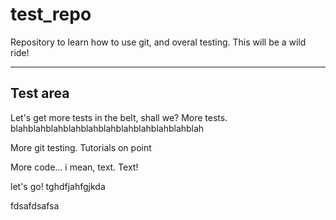 # test_repo
Repository to learn how to use git, and overal testing. This will be a wild ride!

---
## Test area

Let's get more tests in the belt, shall we?
More tests. blahblahblahblahblahblahblahblahblahblahblah

More git testing. Tutorials on point

More code... i mean, text. Text!

let's go!
tghdfjahfgjkda

fdsafdsafsa